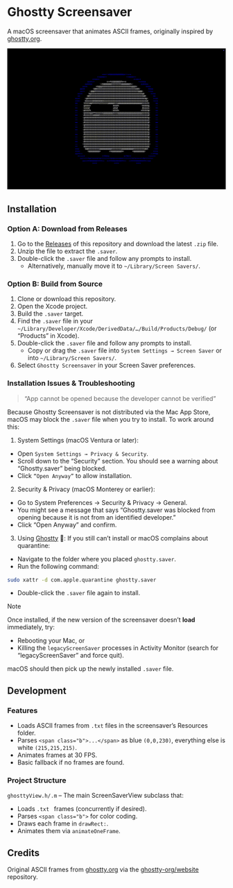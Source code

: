 # Ghostty Screensaver

A macOS screensaver that animates ASCII frames, originally inspired by [ghostty.org](https://ghostty.org/).

![Ghostty Screensaver Demo](assets/demo_1440.gif)

## Installation

### Option A: Download from Releases

1. Go to the [Releases](https://github.com/initor/ghostty-screensaver/releases) of this repository and download the latest `.zip` file.
2. Unzip the file to extract the `.saver`.
3. Double-click the `.saver` file and follow any prompts to install.
   - Alternatively, manually move it to `~/Library/Screen Savers/`.

### Option B: Build from Source

1. Clone or download this repository.
2. Open the Xcode project.
3. Build the `.saver` target.
4. Find the `.saver` file in your `~/Library/Developer/Xcode/DerivedData/…/Build/Products/Debug/` (or “Products” in Xcode).
5. Double-click the `.saver` file and follow any prompts to install.
   - Copy or drag the `.saver` file into `System Settings → Screen Saver` or into `~/Library/Screen Savers/`.
6. Select `Ghostty Screensaver` in your Screen Saver preferences.

### Installation Issues & Troubleshooting

> “App cannot be opened because the developer cannot be verified”

Because Ghostty Screensaver is not distributed via the Mac App Store, macOS may block the `.saver` file when you try to install. To work around this:

1. System Settings (macOS Ventura or later):

- Open `System Settings → Privacy & Security`.
- Scroll down to the “Security” section. You should see a warning about “Ghostty.saver” being blocked.
- Click `“Open Anyway”` to allow installation.

2. Security & Privacy (macOS Monterey or earlier):

- Go to System Preferences → Security & Privacy → General.
- You might see a message that says “Ghostty.saver was blocked from opening because it is not from an identified developer.”
- Click “Open Anyway” and confirm.

3. Using [Ghostty](https://ghostty.org/) 👻: If you still can’t install or macOS complains about quarantine:

- Navigate to the folder where you placed `ghostty.saver`.
- Run the following command:
```bash
sudo xattr -d com.apple.quarantine ghostty.saver
```
- Double-click the `.saver` file again to install.

> [!NOTE]
> Once installed, if the new version of the screensaver doesn’t **load** immediately, try:

- Rebooting your Mac, or
- Killing the `legacyScreenSaver` processes in Activity Monitor (search for “legacyScreenSaver” and force quit).

macOS should then pick up the newly installed `.saver` file.

## Development

### Features

- Loads ASCII frames from `.txt` files in the screensaver’s Resources folder.
- Parses `<span class="b">...</span>` as blue `(0,0,230)`, everything else is white `(215,215,215)`.
- Animates frames at 30 FPS.
- Basic fallback if no frames are found.

### Project Structure

`ghosttyView.h/.m` – The main ScreenSaverView subclass that:
- Loads `.txt ` frames (concurrently if desired).
- Parses `<span class="b">` for color coding.
- Draws each frame in `drawRect:`.
- Animates them via `animateOneFrame`.

## Credits

Original ASCII frames from [ghostty.org](https://ghostty.org/) via the [ghostty-org/website](https://github.com/ghostty-org/website/tree/main/terminals/home/animation_frames) repository.
